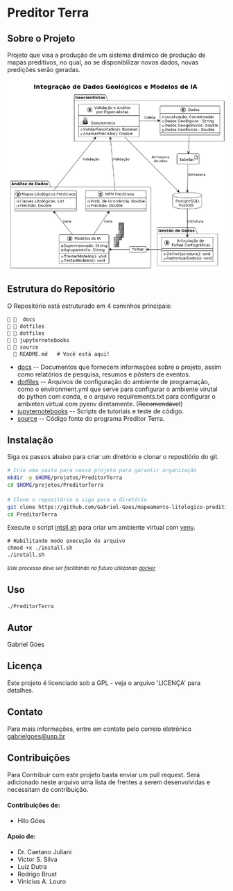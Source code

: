 # Preditor Terra

## Sobre o Projeto

Projeto que visa a produção de um sistema dinâmico de produção de mapas
preditivos, no qual, ao se disponibilizar novos dados, novas predições serão
geradas.

![image](./docs/uml/uml_projeto.png)

## Estrutura do Repositório
O Repositório está estruturado em 4 caminhos principais:

```
   docs
  dotfiles
  dotfiles
  jupyternotebooks
  source
   README.md   # Você está aqui!
```
- [docs](https://github.com/Gabriel-Goes/mapeamento_litologico_preditivo/tree/main/docs) -- Documentos que fornecem informações sobre o projeto, assim
como relatórios de pesquisa, resumos e pôsters de eventos.
- [dotfiles](https://github.com/Gabriel-Goes/mapeamento_litologico_preditivo/tree/main/dotfiles) --  Arquivos de configuração do ambiente de programação, como
o environment.yml que serve para configurar o ambiente virutal do python com
conda, e o arquivo requirements.txt para configurar o ambieten virtual com
pyenv diretamente. (~~Recomendável~~)
- [jupyternotebooks](https://github.com/Gabriel-Goes/mapeamento_litologico_preditivo/tree/main/jupyternotebooks) -- Scripts de tutoriais e teste de código.
- [source](https://github.com/Gabriel-Goes/mapeamento_litologico_preditivo/tree/main/source) -- Código fonte do programa Preditor Terra.

## Instalação
Siga os passos abaixo para criar um diretório e clonar o repostiório do git.
```bash
# Crie uma pasta para nosso projeto para garantir organização
mkdir -p $HOME/projetos/PreditorTerra
cd $HOME/projetos/PreditorTerra

# Clone o repositório e siga para o diretório
git clone https://github.com/Gabriel-Goes/mapeamento-litologico-preditivo.git PreditorTerra
cd PreditorTerra
```
Execute o script [intsll.sh](https://github.com/Gabriel-Goes/mapeamento-litologico-preditivo/tree/main/install.sh)
para criar um ambiente virtual com [venv](https://docs.python.org/3/library/venv.html).  
```
# Habilitando modo execução do arquivo
chmod +x ./install.sh
./install.sh
```
<span style="font-size:smaller;">_Este processo deve ser facilitando no futuro utilizando [docker]()_</span>

## Uso
```
./PreditorTerra
```

## Autor
Gabriel Góes

## Licença
Este projeto é licenciado sob a GPL - veja o arquivo 'LICENÇA' para detalhes.

## Contato
Para mais informações, entre em contato pelo correio eletrônico gabrielgoes@usp.br

## Contribuições

Para Contribuir com este projeto basta enviar um pull request.
Será adicionado neste arquivo uma lista de frentes a serem desenvolvidas e necessitam de contribuição.

#### Contribuições de:

 - Hilo Góes

#### Apoio de:
 - Dr. Caetano Juliani
 - Victor S. Silva
 - Luiz Dutra
 - Rodrigo Brust
 - Vinicius A. Louro
